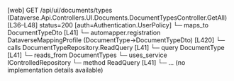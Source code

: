 [web] GET /api/ui/documents/types  (Dataverse.Api.Controllers.UI.Documents.DocumentTypesController.GetAll)  [L36–L48] status=200 [auth=Authentication.UserPolicy]
  └─ maps_to DocumentTypeDto [L41]
    └─ automapper.registration DataverseMappingProfile (DocumentType->DocumentTypeDto) [L420]
  └─ calls DocumentTypeRepository.ReadQuery [L41]
  └─ query DocumentType [L41]
    └─ reads_from DocumentTypes
  └─ uses_service IControlledRepository<DocumentType>
    └─ method ReadQuery [L41]
      └─ ... (no implementation details available)


